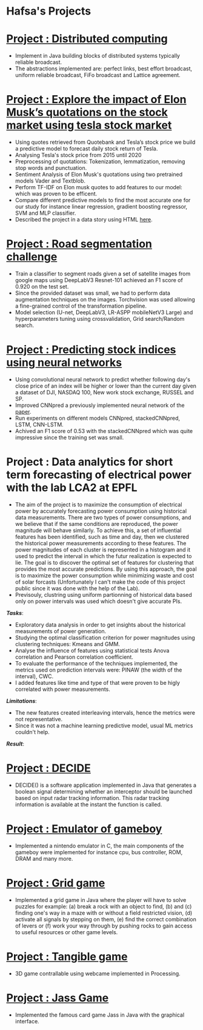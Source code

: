 # Hafsa's Projects

# [Project : Distributed computing](https://github.com/aoutir/Distributed-Algorithms) 

* Implement in Java building blocks of distributed systems typically reliable broadcast. 
* The abstractions implemented are: perfect links, best effort broadcast, uniform reliable broadcast, FiFo broadcast and Lattice agreement. 

# [Project  : Explore the impact of Elon Musk’s quotations on the stock market using tesla stock market](https://github.com/epfl-ada/ada-2021-project-noname)

* Using quotes retrieved from Quotebank and Tesla’s stock price we build a predictive model to forecast daily stock return of Tesla.
* Analysing Tesla's stock price from 2015 until 2020
* Preprocessing of quotations: Tokenization, lemmatization, removing stop words and punctuation. 
* Sentiment Analysis of Elon Musk's quotations using two pretrained models Vader and Textblob. 
* Perform TF-IDF on Elon musk quotes to add features to our model: which was proven to be efficent. 
* Compare different predictive models to find the most accurate one for our study for instance linear regression, gradient boosting regressor, SVM and MLP classifier.
* Described the project in a data story using HTML [here](https://aoutir.github.io/).

# [Project : Road segmentation challenge](https://github.com/aoutir/Project_Machine_Learning)

* Train a classifier to segment roads given a set of satellite images from google maps using DeepLabV3 Resnet-101 achieved an F1 score of 0.920 on the test set. 
* Since the provided dataset was small, we had to perform data augmentation techniques on the images. Torchvision was used allowing a fine-grained control of the transformation pipeline. 
* Model selection (U-net, DeepLabV3, LR-ASPP mobileNetV3 Large) and hyperparameters tuning using crossvalidation, Grid search/Random search. 



# [Project : Predicting stock indices using neural networks](https://github.com/aoutir/Project_Deep_learning)

* Using convolutional neural network to predict whether following day's close price of an index will be higher or lower than the current day given a dataset of DJI, NASDAQ 100, New work stock exchange, RUSSEL and SP. 
* Improved CNNpred a previously implemented neural network of the [paper](https://www.sciencedirect.com/science/article/abs/pii/S0957417419301915). 
* Run experiments on different models CNNpred, stackedCNNpred, LSTM, CNN-LSTM. 
* Achived an F1 score of 0.53 with the stackedCNNpred which was quite impressive since the training set was small.


# Project : Data analytics for short term forecasting of electrical power with the lab LCA2 at EPFL 
* The aim of the project is to maximize the consumption of electrical power by accurately forecasting power consumption using historical data measurements. There are two types of power consumptions, and we believe that if the same conditions are reproduced, the power magnitude will behave similarly. To achieve this, a set of influential features has been identified, such as time and day, then we clustered the historical power measurements according to these features. The power magnitudes of each cluster is represented in a histogram and it used to predict the interval in which the futur realization is expected to lie. The goal is to discover the optimal set of features for clustering that provides the most accurate predictions. By using this approach, the goal is to maximize the power consumption while minimizing waste and cost of solar forcasts (Unfortunately I can't make the code of this project public since it was done with the help of the Lab).
* Previsouly, clustring using uniform partionning of historical data based only on power intervals was used which doesn't give accurate PIs.


***Tasks***:
* Exploratory data analysis in order to get insights about the historical measurements of power generation.
* Studying the optimal classification criterion for power magnitudes using clustering techniques: Kmeans and GMM.
* Analyse the influence of features using statistical tests Anova correlation and Pearson correlation coefficient. 
* To evaluate the performance of the techniques implemented, the metrics used on prediction intervals were: PINAW (the width of the interval), CWC.
* I added features like time and type of that were proven to be higly correlated with power measurements.

***Limitations***: 
* The new features created interleaving intervals, hence the metrics were not representative.
* Since it was not a machine learning predictive model, usual ML metrics couldn't help.


***Result***:



# [Project : DECIDE ](https://github.com/aoutir/DECIDE)

* DECIDE() is a software application implemented in Java that generates a boolean signal determining whether an interceptor should be launched based on input radar tracking information. This radar tracking information is available at the instant the function is called.

# [Project : Emulator of gameboy](https://github.com/aoutir/Emulator_gameboy)

* Implemented a nintendo emulator in C, the main components of the gameboy were implemented for instance cpu, bus controller, ROM, DRAM and many more.

# [Project : Grid game](https://github.com/aoutir/game_java)

* Implemented a grid game in Java where the player will have to solve puzzles for example: (a) break a rock with
an object to find, (b) and (c) finding one's way in a maze with or without a field
restricted vision, (d) activate all signals by stepping on them, (e) find the correct
combination of levers or (f) work your way through by pushing rocks to gain access to
useful resources or other game levels.

# [Project : Tangible game](https://github.com/aoutir/Project_computer_vision) 

* 3D game contrallable using webcame implemented in Processing. 

# [Project : Jass Game](https://github.com/aoutir/game_java)

* Implemented the famous card game Jass in Java with the graphical interface.


